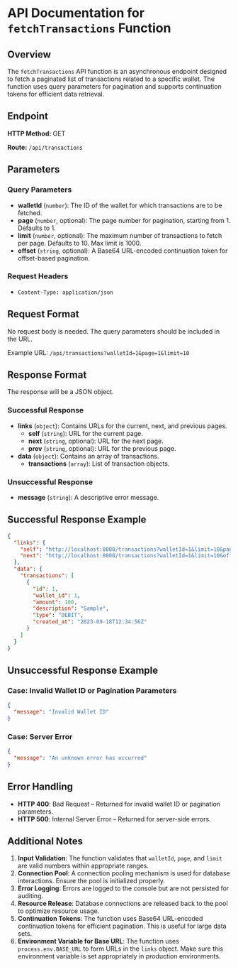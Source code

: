 # API Documentation for `fetchTransactions` Function

## Overview

The `fetchTransactions` API function is an asynchronous endpoint designed to fetch a paginated list of transactions related to a specific wallet. The function uses query parameters for pagination and supports continuation tokens for efficient data retrieval.

## Endpoint

**HTTP Method:** GET

**Route:** `/api/transactions`

## Parameters

### Query Parameters

- **walletId** (`number`): The ID of the wallet for which transactions are to be fetched.
- **page** (`number`, optional): The page number for pagination, starting from 1. Defaults to 1.
- **limit** (`number`, optional): The maximum number of transactions to fetch per page. Defaults to 10. Max limit is 1000.
- **offset** (`string`, optional): A Base64 URL-encoded continuation token for offset-based pagination.

### Request Headers

- `Content-Type: application/json`

## Request Format

No request body is needed. The query parameters should be included in the URL.

Example URL: `/api/transactions?walletId=1&page=1&limit=10`

## Response Format

The response will be a JSON object.

### Successful Response

- **links** (`object`): Contains URLs for the current, next, and previous pages.
  - **self** (`string`): URL for the current page.
  - **next** (`string`, optional): URL for the next page.
  - **prev** (`string`, optional): URL for the previous page.
- **data** (`object`): Contains an array of transactions.
  - **transactions** (`array`): List of transaction objects.

### Unsuccessful Response

- **message** (`string`): A descriptive error message.

## Successful Response Example

```json
{
  "links": {
    "self": "http://localhost:8000/transactions?walletId=1&limit=10&page=1",
    "next": "http://localhost:8000/transactions?walletId=1&limit=10&offset=eyJ..."
  },
  "data": {
    "transactions": [
      {
        "id": 1,
        "wallet_id": 1,
        "amount": 100,
        "description": "Sample",
        "type": "DEBIT",
        "created_at": "2023-09-18T12:34:56Z"
      }
    ]
  }
}
```

## Unsuccessful Response Example

### Case: Invalid Wallet ID or Pagination Parameters

```json
{
  "message": "Invalid Wallet ID"
}
```

### Case: Server Error

```json
{
  "message": "An unknown error has occurred"
}
```

## Error Handling

- **HTTP 400**: Bad Request – Returned for invalid wallet ID or pagination parameters.
- **HTTP 500**: Internal Server Error – Returned for server-side errors.

## Additional Notes

1. **Input Validation**: The function validates that `walletId`, `page`, and `limit` are valid numbers within appropriate ranges.
2. **Connection Pool**: A connection pooling mechanism is used for database interactions. Ensure the pool is initialized properly.
3. **Error Logging**: Errors are logged to the console but are not persisted for auditing.
4. **Resource Release**: Database connections are released back to the pool to optimize resource usage.
5. **Continuation Tokens**: The function uses Base64 URL-encoded continuation tokens for efficient pagination. This is useful for large data sets.
6. **Environment Variable for Base URL**: The function uses `process.env.BASE_URL` to form URLs in the `links` object. Make sure this environment variable is set appropriately in production environments.
